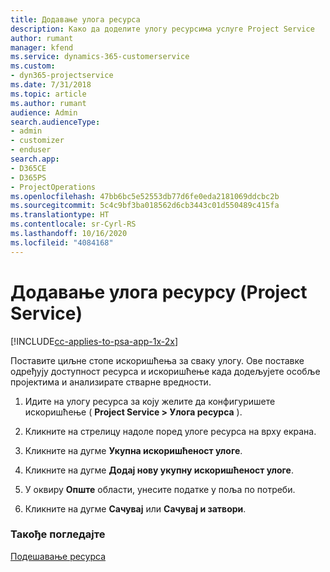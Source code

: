 ```yaml
---
title: Додавање улога ресурса
description: Како да доделите улогу ресурсима услуге Project Service
author: rumant
manager: kfend
ms.service: dynamics-365-customerservice
ms.custom:
- dyn365-projectservice
ms.date: 7/31/2018
ms.topic: article
ms.author: rumant
audience: Admin
search.audienceType:
- admin
- customizer
- enduser
search.app:
- D365CE
- D365PS
- ProjectOperations
ms.openlocfilehash: 47bb6bc5e52553db77d6fe0eda2181069ddcbc2b
ms.sourcegitcommit: 5c4c9bf3ba018562d6cb3443c01d550489c415fa
ms.translationtype: HT
ms.contentlocale: sr-Cyrl-RS
ms.lasthandoff: 10/16/2020
ms.locfileid: "4084168"
---
```

# <a name="add-resource-roles-project-service"></a>Додавање улога ресурсу (Project Service)

[!INCLUDE[cc-applies-to-psa-app-1x-2x](../includes/cc-applies-to-psa-app-1x-2x.md)]

Поставите циљне стопе искоришћења за сваку улогу. Ове поставке одређују доступност ресурса и искоришћење када додељујете особље пројектима и анализирате стварне вредности.  
  
1.  Идите на улогу ресурса за коју желите да конфигуришете искоришћење ( **Project Service > Улога ресурса** ).  
  
2.  Кликните на стрелицу надоле поред улоге ресурса на врху екрана.  
  
3.  Кликните на дугме **Укупна искоришћеност улоге**.  
  
4.  Кликните на дугме **Додај нову укупну искоришћеност улоге**.  
  
5.  У оквиру **Опште** области, унесите податке у поља по потреби.  
  
6.  Кликните на дугме **Сачувај** или **Сачувај и затвори**.  
  
### <a name="see-also"></a>Такође погледајте  
 [Подешавање ресурса](../psa/set-up-resources.md)
